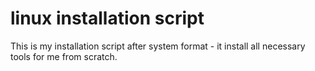# linux installation script

This is my installation script after system format - it install all necessary tools for me from scratch.

